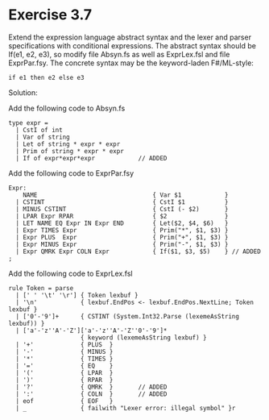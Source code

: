 # Exercise 3.7

Extend the expression language abstract syntax and the lexer and
parser specifications with conditional expressions. The abstract syntax should be
If(e1, e2, e3), so modify file Absyn.fs as well as ExprLex.fsl and file
ExprPar.fsy. The concrete syntax may be the keyword-laden F#/ML-style:
```
if e1 then e2 else e3

```

Solution:


Add the following code to Absyn.fs

```
type expr = 
  | CstI of int
  | Var of string
  | Let of string * expr * expr
  | Prim of string * expr * expr
  | If of expr*expr*expr 			// ADDED

```

Add the following code to ExprPar.fsy

```
Expr:
    NAME                                { Var $1            }
  | CSTINT                              { CstI $1           }
  | MINUS CSTINT                        { CstI (- $2)       }
  | LPAR Expr RPAR                      { $2                }
  | LET NAME EQ Expr IN Expr END        { Let($2, $4, $6)   }
  | Expr TIMES Expr                     { Prim("*", $1, $3) }
  | Expr PLUS  Expr                     { Prim("+", $1, $3) }  
  | Expr MINUS Expr                     { Prim("-", $1, $3) } 
  | Expr QMRK Expr COLN Expr            { If($1, $3, $5)	} // ADDED
;
```

Add the following code to ExprLex.fsl

```
rule Token = parse
  | [' ' '\t' '\r'] { Token lexbuf }
  | '\n'            { lexbuf.EndPos <- lexbuf.EndPos.NextLine; Token lexbuf }
  | ['0'-'9']+      { CSTINT (System.Int32.Parse (lexemeAsString lexbuf)) }
  | ['a'-'z''A'-'Z']['a'-'z''A'-'Z''0'-'9']*
                    { keyword (lexemeAsString lexbuf) }
  | '+'             { PLUS  } 
  | '-'             { MINUS } 
  | '*'             { TIMES }
  | '='             { EQ    } 
  | '('             { LPAR  } 
  | ')'             { RPAR  } 
  | '?'             { QMRK  } 		// ADDED
  | ':'             { COLN  }		// ADDED
  | eof             { EOF   }
  | _               { failwith "Lexer error: illegal symbol" }r
  
```